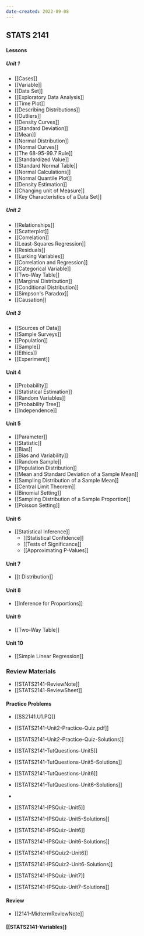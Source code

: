 ```yaml
---
date-created: 2022-09-08
---
```

## STATS 2141
#### Lessons
##### Unit 1
- [[Cases]]
- [[Variable]]
- [[Data Set]]
- [[Exploratory Data Analysis]]
- [[Time Plot]]
- [[Describing Distributions]]
- [[Outliers]]
- [[Density Curves]]
- [[Standard Deviation]]
- [[Mean]]
- [[Normal Distribution]]
- [[Normal Curves]]
- [[The 68-95-99.7 Rule]]
- [[Standardized Value]]
- [[Standard Normal Table]]
- [[Normal Calculations]]
- [[Normal Quantile Plot]]
- [[Density Estimation]]
- [[Changing unit of Measure]]
- [[Key Characteristics of a Data Set]]

##### Unit 2
- [[Relationships]]
- [[Scatterplot]]
- [[Correlation]]
- [[Least-Squares Regression]]
- [[Residuals]]
- [[Lurking Variables]]
- [[Correlation and Regression]]
- [[Categorical Variable]]
- [[Two-Way Table]]
- [[Marginal Distribution]]
- [[Conditional Distribution]]
- [[Simpson's Paradox]]
- [[Causation]]

##### Unit 3
- [[Sources of Data]]
- [[Sample Surveys]]
- [[Population]]
- [[Sample]]
- [[Ethics]]
- [[Experiment]]
#### Unit 4
- [[Probability]]
- [[Statistical Estimation]]
- [[Random Variables]]
- [[Probability Tree]]
- [[Independence]]
#### Unit 5
- [[Parameter]]
- [[Statistic]]
- [[Bias]]
- [[Bias and Variability]]
- [[Random Sample]]
- [[Population Distribution]]
- [[Mean and Standard Deviation of a Sample Mean]]
- [[Sampling Distribution of a Sample Mean]]
- [[Central Limit Theorem]]
- [[Binomial Setting]]
- [[Sampling Distribution of a Sample Proportion]]
- [[Poisson Setting]]
#### Unit 6
- [[Statistical Inference]]
	- [[Statistical Confidence]]
	- [[Tests of Significance]]
	- [[Approximating P-Values]]
#### Unit 7
- [[t Distribution]]

#### Unit 8
- [[Inference for Proportions]]

#### Unit 9
- [[Two-Way Table]]

#### Unit 10
- [[Simple Linear Regression]]

### Review Materials
- [[STATS2141-ReviewNote]]
- [[STATS2141-ReviewSheet]]

#### Practice Problems
- [[SS2141.U1.PQ]]
- [[STATS2141-Unit2-Practice-Quiz.pdf]]
- [[STATS2141-Unit2-Practice-Quiz-Solutions]]

- [[STATS2141-TutQuestions-Unit5]]
- [[STATS2141-TutQuestions-Unit5-Solutions]]
- [[STATS2141-TutQuestions-Unit6]]
- [[STATS2141-TutQuestions-Unit6-Solutions]]
- 

- [[STATS2141-IPSQuiz-Unit5]]
- [[STATS2141-IPSQuiz-Unit5-Solutions]]
- [[STATS2141-IPSQuiz-Unit6]]
- [[STATS2141-IPSQuiz-Unit6-Solutions]]
- [[STATS2141-IPSQuiz2-Unit6]]
- [[STATS2141-IPSQuiz2-Unit6-Solutions]]
- [[STATS2141-IPSQuiz-Unit7]]
- [[STATS2141-IPSQuiz-Unit7-Solutions]]


#### Review
- [[2141-MidtermReviewNote]]


#### [[STATS2141-Variables]]
